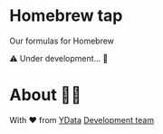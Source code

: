 # Homebrew tap

Our formulas for Homebrew

⚠️  Under development... 🚧

# About 👯‍♂️

With ❤️ from [YData](https://ydata.ai) [Development team](mailto://developers@ydata.ai)

